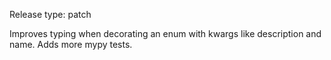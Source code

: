 Release type: patch

Improves typing when decorating an enum with kwargs like description and name. Adds more mypy tests.
